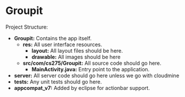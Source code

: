 Groupit
=======

Project Structure: 
* **Groupit:** Contains the app itself.
  * **res:** All user interface resources.
    * **layout:** All layout files should be here.
    * **drawable:** All images should be here
  * **src/com/cs275/Groupit:** All source code should go here.
    * **MainActivity.java:** Entry point to the application.
* **server:** All server code should go here unless we go with cloudmine
* **tests:** Any unit tests should go here.
* **appcompat_v7:** Added by eclipse for actionbar support.



